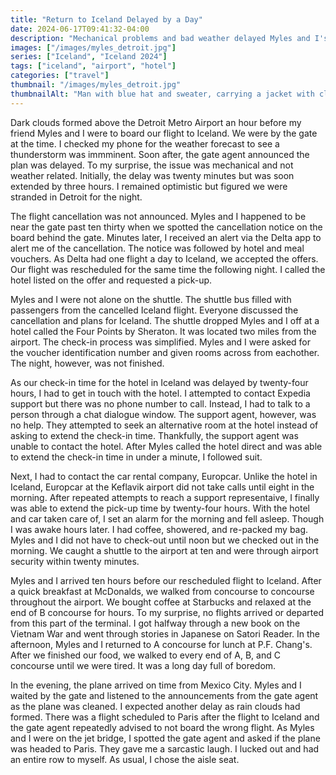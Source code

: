 ```yaml
---
title: "Return to Iceland Delayed by a Day"
date: 2024-06-17T09:41:32-04:00
description: "Mechanical problems and bad weather delayed Myles and I's return to Iceland in May 2024."
images: ["/images/myles_detroit.jpg"]
series: ["Iceland", "Iceland 2024"]
tags: ["iceland", "airport", "hotel"]
categories: ["travel"]
thumbnail: "/images/myles_detroit.jpg"
thumbnailAlt: "Man with blue hat and sweater, carrying a jacket with closed eyes."
---
```


Dark clouds formed above the Detroit Metro Airport an hour before my friend Myles and I were to board our flight to Iceland. We were by the gate at the time. I checked my phone for the weather forecast to see a thunderstorm was immminent. Soon after, the gate agent announced the plan was delayed. To my surprise, the issue was mechanical and not weather related. Initially, the delay was twenty minutes but was soon extended by three hours. I remained optimistic but figured we were stranded in Detroit for the night.

The flight cancellation was not announced. Myles and I happened to be near the gate past ten thirty when we spotted the cancellation notice on the board behind the gate. Minutes later, I received an alert via the Delta app to alert me of the cancellation. The notice was followed by hotel and meal vouchers. As Delta had one flight a day to Iceland, we accepted the offers. Our flight was rescheduled for the same time the following night. I called the hotel listed on the offer and requested a pick-up.

Myles and I were not alone on the shuttle. The shuttle bus filled with passengers from the cancelled Iceland flight. Everyone discussed the cancellation and plans for Iceland. The shuttle dropped Myles and I off at a hotel called the Four Points by Sheraton. It was located two miles from the airport. The check-in process was simplified. Myles and I were asked for the voucher identification number and given rooms across from eachother. The night, however, was not finished.

As our check-in time for the hotel in Iceland was delayed by twenty-four hours, I had to get in touch with the hotel. I attempted to contact Expedia support but there was no phone number to call. Instead, I had to talk to a person through a chat dialogue window. The support agent, however, was no help. They attempted to seek an alternative room at the hotel instead of asking to extend the check-in time. Thankfully, the support agent was unable to contact the hotel. After Myles called the hotel direct and was able to extend the check-in time in under a minute, I followed suit.

Next, I had to contact the car rental company, Europcar. Unlike the hotel in Iceland, Europcar at the Keflavik airport did not take calls until eight in the morning. After repeated attempts to reach a support representaive, I finally was able to extend the pick-up time by twenty-four hours. With the hotel and car taken care of, I set an alarm for the morning and fell asleep. Though I was awake hours later. I had coffee, showered, and re-packed my bag. Myles and I did not have to check-out until noon but we checked out in the morning. We caught a shuttle to the airport at ten and were through airport security within twenty minutes.

Myles and I arrived ten hours before our rescheduled flight to Iceland. After a quick breakfast at McDonalds, we walked from concourse to concourse throughout the airport. We bought coffee at Starbucks and relaxed at the end of B concourse for hours. To my surprise, no flights arrived or departed from this part of the terminal. I got halfway through a new book on the Vietnam War and went through stories in Japanese on Satori Reader. In the afternoon, Myles and I returned to A concourse for lunch at P.F. Chang's. After we finished our food, we walked to every end of A, B, and C concourse until we were tired. It was a long day full of boredom.

In the evening, the plane arrived on time from Mexico City. Myles and I waited by the gate and listened to the announcements from the gate agent as the plane was cleaned. I expected another delay as rain clouds had formed. There was a flight scheduled to Paris after the flight to Iceland and the gate agent repeatedly advised to not board the wrong flight. As Myles and I were on the jet bridge, I spotted the gate agent and asked if the plane was headed to Paris. They gave me a sarcastic laugh. I lucked out and had an entire row to myself. As usual, I chose the aisle seat.

